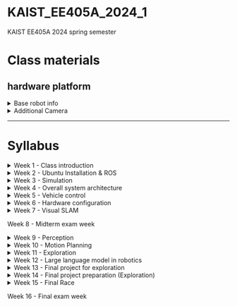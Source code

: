# KAIST_EE405A_2024_1
KAIST EE405A 2024 spring semester

# Class materials
## hardware platform
<details>
  
<summary> Base robot info </summary>

Hiwonder ArmPi Pro
[Robot link](https://www.hiwonder.com/collections/robotic-car/products/armpi-pro?variant=40308380958807) <br/>
- 4 omni-directional mecanum wheels
- 6DOF arm (5DOF+gripper)
- FPV camera at the end-effector

</details>

<details>
  
<summary> Additional Camera </summary>

Intel Realsense D435
[Camera link](https://www.hiwonder.com/collections/robotic-car/products/armpi-pro?variant=40308380958807) <br/>

</details>


***

# Syllabus

<details>
<summary> Week 1 - Class introduction </summary>


</details>

<details>
<summary> Week 2 - Ubuntu Installation & ROS </summary>

<!-- [Lecture Note](Week2/Materials/) <br/> -->
- Brief tips on installing Ubuntu (Linux-based OS)
- Understand the Robotics Operating System (ROS) (1)
- Install & Setup ROS
- Run ROS tutorial
- Learn ROS programming

</details>

<details>
<summary> Week 3 - Simulation </summary>

<!-- [Lecture Note](Week 3/Materials/) <br/> -->
- Gazebo
- Robot model
  - URDF
  - World
- Control car model in the simulation
- Sensor inputs

</details>

<details>  
<summary> Week 4 - Overall system architecture </summary>

<!-- [Lecture Note](Week 4/Materials/) <br/> -->

</details>

<details>
<summary> Week 5 - Vehicle control </summary>

<!-- [Lecture Note](Week 5/Materials/) <br/> -->
- Learn how to design the vehicle controller
    - Vehicle kinematics model
    - Longitudinal controller using PID control
    - Geometry for lateral vehicle control
    - Lateral controller based on Pure Pursuit & Stanley Method

</details>

<details>
<summary> Week 6 - Hardware configuration </summary>

<!-- [Lecture Note](Week 6/Materials/) <br/> -->
- Hardware architecture
- Electronics
- Chassis

</details>

<details>
<summary> Week 7 - Visual SLAM </summary>

<!-- [Lecture Note](Week 7/Materials/) <br/> -->
- Visual Odometry
  - ORB-SLAM
- TFs in car like robots
  - TFs for perception
  - TFs for localization
- Waypoints for global path planning

</details>

  Week 8 - Midterm exam week

<details>
<summary> Week 9 - Perception </summary>

<!-- [Lecture Note](Week 9/Materials/) <br/> -->
- LiDAR-based perception
    - Object detection
    - Segmentation
- Camera-based perception
    - Object detection
    - Segmentation
    - Depth estimation using vision
    - Stereo vision
    - Other methods
- Post-processing
    - IPM (Inverse Perspective Mapping)
    - RGB-point cloud
    - Cost map generation

</details>

<details>        
<summary> Week 10 - Motion Planning </summary>

<!-- [Lecture Note](Week10/Materials/) <br/> -->
- Occupancy grid map
- Cost map generation
- Collision checking
- Motion planning methods
  - Graph-based approaches
  - Sampling-based approaches
  - Motion primitive-based approaches
- Algorithms
  - A* algorithm
  - Rapidly Exploring Random Tree (RRT)
  - Motion primitive-based path planning

</details>

<details>    
<summary> Week 11 - Exploration </summary>

<!-- [Lecture Note](Week11/Materials/) <br/> -->

</details>

<details>
<summary> Week 12 - Large language model in robotics </summary>

<!-- [Lecture Note](Week12/Materials/) <br/> -->

</details>

<details>
<summary> Week 13 - Final project for exploration </summary>

<!-- [Lecture Note](Week13/Materials/) <br/> -->

</details>

<details>
<summary> Week 14 - Final project preparation (Exploration) </summary>

<!-- [Lecture Note](Week14/Materials/) <br/> -->

</details>

<details>
<summary> Week 15 - Final Race </summary>

<!-- [Lecture Note](Week15/Materials/) <br/> -->

</details>

  Week 16 - Final exam week
